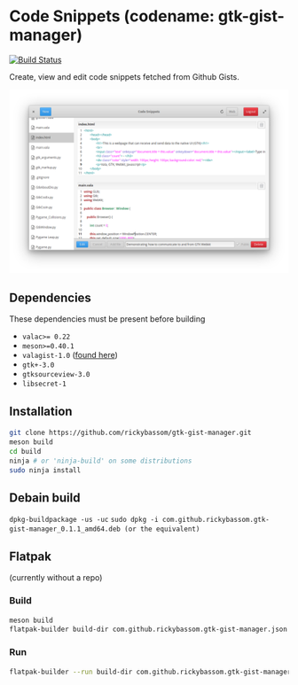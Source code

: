 # Code Snippets (codename: gtk-gist-manager)
[![Build Status](https://travis-ci.com/rickybassom/gtk-gist-manager.svg?branch=master)](https://travis-ci.com/rickybassom/gtk-gist-manager)

Create, view and edit code snippets fetched from Github Gists.

![](data/screenshot.png "Screenshot")

## Dependencies
These dependencies must be present before building

- `valac>= 0.22`
- `meson>=0.40.1`
- `valagist-1.0` ([found here](https://github.com/rickybassom/vala-gist))
- `gtk+-3.0`
- `gtksourceview-3.0`
- `libsecret-1`

## Installation

```sh
git clone https://github.com/rickybassom/gtk-gist-manager.git
meson build
cd build
ninja # or 'ninja-build' on some distributions
sudo ninja install
```

## Debain build
`dpkg-buildpackage -us -uc`
`sudo dpkg -i com.github.rickybassom.gtk-gist-manager_0.1.1_amd64.deb (or the equivalent)`

## Flatpak
(currently without a repo)

### Build

```sh
meson build
flatpak-builder build-dir com.github.rickybassom.gtk-gist-manager.json
```

### Run

```sh
flatpak-builder --run build-dir com.github.rickybassom.gtk-gist-manager.json com.github.rickybassom.gtk-gist-manager
```

